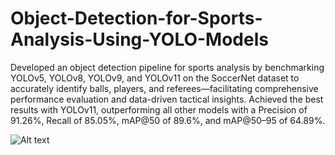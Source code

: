 # Object-Detection-for-Sports-Analysis-Using-YOLO-Models
Developed an object detection pipeline for sports analysis by benchmarking YOLOv5, YOLOv8, YOLOv9, and YOLOv11 on the SoccerNet dataset to accurately identify balls, players, and referees—facilitating comprehensive performance evaluation and data-driven tactical insights. Achieved the best results with YOLOv11, outperforming all other models with a Precision of 91.26%, Recall of 85.05%, mAP@50 of 89.6%, and mAP@50–95 of 64.89%.

![Alt text]([images/your_image_name.png](https://github.com/yadukrishnanp2001/Object-Detection-for-Sports-Analysis-Using-YOLO-Models/blob/main/Screenshot%202025-04-17%20134016.png))
